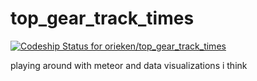 top_gear_track_times
====================

[ ![Codeship Status for orieken/top_gear_track_times](https://codeship.com/projects/6eb75d30-4e85-0132-7f7c-72c0305ed35c/status)](https://codeship.com/projects/47734)

playing around with meteor and data visualizations i think
